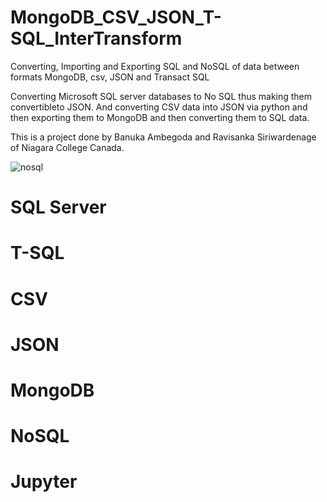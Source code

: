 # MongoDB_CSV_JSON_T-SQL_InterTransform
Converting, Importing and Exporting SQL and NoSQL of data between formats MongoDB, csv, JSON and Transact SQL

Converting Microsoft SQL server databases to No SQL thus making them convertibleto JSON.
And converting CSV data into JSON via python and then exporting them to MongoDB and then converting them to SQL data.

This is a project done by Banuka Ambegoda and Ravisanka Siriwardenage of Niagara College Canada.

![nosql](https://user-images.githubusercontent.com/89307136/234751504-a36f9d99-e7a0-40d3-af73-dad3b41de7a8.png)


# SQL Server
# T-SQL
# CSV
# JSON
# MongoDB
# NoSQL
# Jupyter
